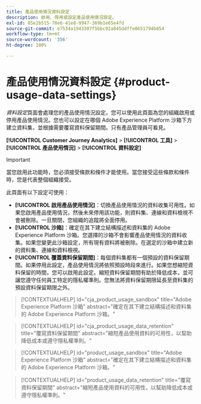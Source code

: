 ```yaml
---
title: 產品使用情況資料設定
description: 啟用、停用或設定產品使用情況設定。
exl-id: 85e2b515-78e6-41e8-9947-369b1e65e4fd
source-git-commit: e7534a1943307f5bbc92a845ddffe0651794b854
workflow-type: tm+mt
source-wordcount: '356'
ht-degree: 100%

---
```


# 產品使用情況資料設定 {#product-usage-data-settings}

_資料設定_&#x200B;頁面會處理您的產品使用情況設定。您可以使用此頁面為您的組織啟用或停用產品使用情況。您也可以設定在哪個 Adob&#x200B;&#x200B;e Experience Platform 沙箱下方建立資料集，並根據需要覆寫資料保留期間。只有產品管理員可看見。

**[!UICONTROL Customer Journey Analytics]** > **[!UICONTROL 工具]** > **[!UICONTROL 產品使用情況]** > **[!UICONTROL 資料設定]**

>[!IMPORTANT]
>當您啟用此功能時，您必須接受條款和條件才能使用。當您接受這些條款和條件時，您是代表整個組織接受。

此頁面有以下設定可使用：

* **[!UICONTROL 啟用產品使用情況]**：切換產品使用情況的資料收集可用性。如果您啟用產品使用情況，然後未來停用該功能，則資料集、連線和資料檢視不會被刪除。一旦關閉，您組織的追蹤將全面停用。
* **[!UICONTROL 沙箱]**：確定在其下建立結構描述和資料集的 Adobe Experience Platform 沙箱。您選擇的沙箱不會影響產品使用情況的資料收集。如果您變更此沙箱設定，所有現有資料將被刪除。在選定的沙箱中建立新的資料集、連線和資料檢視。
* **[!UICONTROL 覆蓋資料保留期間]**：每個資料集都有一個預設的資料保留期間。如果停用此設定，產品使用情況將依照預設時段來進行。如果您想縮短資料保留的時間，您可以啟用此設定。縮短資料保留期間有助於降低成本，並可讓您遵守任何員工特定的隱私權準則。您無法將資料保留期限延長至資料集的預設資料保留期限之外。

>[!CONTEXTUALHELP]
>id="cja_product_usage_sandbox"
>title="Adobe Experience Platform 沙箱"
>abstract="確定在其下建立結構描述和資料集的 Adobe Experience Platform 沙箱。"

>[!CONTEXTUALHELP]
>id="cja_product_usage_data_retention"
>title="覆寫資料保留期間"
>abstract="縮短產品使用資料的可用性，以幫助降低成本或遵守隱私權準則。"

>[!CONTEXTUALHELP]
>id="product_usage_sandbox"
>title="Adobe Experience Platform 沙箱"
>abstract="確定在其下建立結構描述和資料集的 Adobe Experience Platform 沙箱。"

>[!CONTEXTUALHELP]
>id="product_usage_data_retention"
>title="覆寫資料保留期間"
>abstract="縮短產品使用資料的可用性，以幫助降低成本或遵守隱私權準則。"
